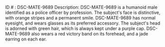 ID # : DSC-MATE-9689
Description: DSC-MATE-9689 is a humanoid male identified as a police officer by profession. The subject's face is distinctive, with orange stripes and a permanent smile. DSC-MATE-9689 has normal eyesight, and wears glasses as its preferred accessory. The subject's head is adorned with green hair, which is always kept under a purple cap. DSC-MATE-9689 also wears a red victory band on its forehead, and a jade earring on each ear.